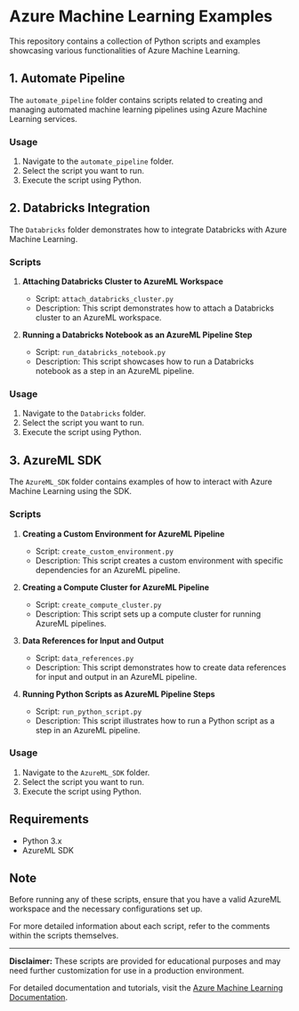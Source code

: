 # Azure Machine Learning Examples

This repository contains a collection of Python scripts and examples showcasing various functionalities of Azure Machine Learning.

## 1. Automate Pipeline

The `automate_pipeline` folder contains scripts related to creating and managing automated machine learning pipelines using Azure Machine Learning services.

### Usage

1. Navigate to the `automate_pipeline` folder.
2. Select the script you want to run.
3. Execute the script using Python.

## 2. Databricks Integration

The `Databricks` folder demonstrates how to integrate Databricks with Azure Machine Learning.

### Scripts

1. **Attaching Databricks Cluster to AzureML Workspace**
   - Script: `attach_databricks_cluster.py`
   - Description: This script demonstrates how to attach a Databricks cluster to an AzureML workspace.

2. **Running a Databricks Notebook as an AzureML Pipeline Step**
   - Script: `run_databricks_notebook.py`
   - Description: This script showcases how to run a Databricks notebook as a step in an AzureML pipeline.

### Usage

1. Navigate to the `Databricks` folder.
2. Select the script you want to run.
3. Execute the script using Python.

## 3. AzureML SDK

The `AzureML_SDK` folder contains examples of how to interact with Azure Machine Learning using the SDK.

### Scripts

1. **Creating a Custom Environment for AzureML Pipeline**
   - Script: `create_custom_environment.py`
   - Description: This script creates a custom environment with specific dependencies for an AzureML pipeline.

2. **Creating a Compute Cluster for AzureML Pipeline**
   - Script: `create_compute_cluster.py`
   - Description: This script sets up a compute cluster for running AzureML pipelines.

3. **Data References for Input and Output**
   - Script: `data_references.py`
   - Description: This script demonstrates how to create data references for input and output in an AzureML pipeline.

4. **Running Python Scripts as AzureML Pipeline Steps**
   - Script: `run_python_script.py`
   - Description: This script illustrates how to run a Python script as a step in an AzureML pipeline.

### Usage

1. Navigate to the `AzureML_SDK` folder.
2. Select the script you want to run.
3. Execute the script using Python.

## Requirements

- Python 3.x
- AzureML SDK

## Note

Before running any of these scripts, ensure that you have a valid AzureML workspace and the necessary configurations set up.

For more detailed information about each script, refer to the comments within the scripts themselves.

---

**Disclaimer:** These scripts are provided for educational purposes and may need further customization for use in a production environment.

For detailed documentation and tutorials, visit the [Azure Machine Learning Documentation](https://docs.microsoft.com/azure/machine-learning/).

